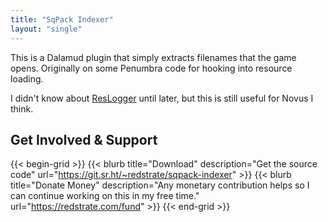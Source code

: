 ```yaml
---
title: "SqPack Indexer"
layout: "single"
---
```


This is a Dalamud plugin that simply extracts filenames that the game opens. Originally on some Penumbra code for hooking into resource loading.

I didn't know about [ResLogger](https://github.com/lmcintyre/ResLogger2) until later, but this is still useful for Novus I think.

## Get Involved & Support

{{< begin-grid >}}
{{< blurb title="Download" description="Get the source code" url="https://git.sr.ht/~redstrate/sqpack-indexer" >}}
{{< blurb title="Donate Money" description="Any monetary contribution helps so I can continue working on this in my free time." url="https://redstrate.com/fund" >}}
{{< end-grid >}}
